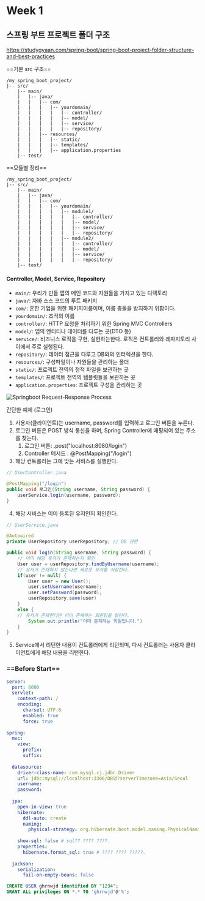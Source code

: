 # Week 1

## 스프링 부트 프로젝트 폴더 구조

https://studygyaan.com/spring-boot/spring-boot-project-folder-structure-and-best-practices

==기본 src 구조==
```
/my_spring_boot_project/
|-- src/
    |-- main/
    |   |-- java/
    |   |   |-- com/
    |   |   |   |-- yourdomain/
    |   |   |   |   |-- controller/
    |   |   |   |   |-- model/
    |   |   |   |   |-- service/
    |   |   |   |   |-- repository/
    |   |   |-- resources/
    |   |   |   |-- static/
    |   |   |   |-- templates/
    |   |   |   |-- application.properties
    |-- test/
```

==모듈별 정리==
```
/my_spring_boot_project/
|-- src/
    |-- main/
    |   |-- java/
    |   |   |-- com/
    |   |   |   |-- yourdomain/
    |   |   |   |   |-- module1/
    |   |   |   |   |   |-- controller/
    |   |   |   |   |   |-- model/
    |   |   |   |   |   |-- service/
    |   |   |   |   |   |-- repository/
    |   |   |   |   |-- module2/
    |   |   |   |   |   |-- controller/
    |   |   |   |   |   |-- model/
    |   |   |   |   |   |-- service/
    |   |   |   |   |   |-- repository/
    |-- test/
```

#### Controller, Model, Service, Repository
- `main/`: 우리가 만들 앱의 메인 코드와 자원들을 가지고 있는 디렉토리
- `java/`: 자바 소스 코드의 루트 패키지
- `com/`: 흔한 기업을 위한 패키지이름이며, 이름 충돌을 방지하기 위함이다.
- `yourdomain/`: 조직의 이름
- `controller/`: HTTP 요청을 처리하기 위한 Spring MVC Controllers
- `model/`: 앱의 엔티티나 데이터를 다루는 곳(DTO 등)
- `service/`: 비즈니스 로직을 구현, 실현하는한다. 로직은 컨트롤러와 레파지토리 사이에서 주로 실행된다.
- `repository/`: 데이터 접근을 다루고 DB와의 인터렉션을 한다.
- `resources/`: 구성파일이나 자원들을 관리하는 폴더
- `static/`: 프로젝트 전역의 정적 파일을 보관하는 곳
- `templates/`: 프로젝트 전역의 템플릿들을 보관하는 곳
- `application.properties`: 프로젝트 구성을 관리하는 곳

![Springboot Request-Response Process](https://miro.medium.com/v2/resize:fit:990/0*nTfiZCLU6Zga9ESH.png)

간단한 예제 (로그인)
1. 사용자(클라이언트)는 username, password를 입력하고 로그인 버튼을 누른다.
2. 로그인 버튼은 POST 방식 통신을 하며, Spring Controller에 매핑되어 있는 주소를 찾는다.
	1. 로그인 버튼: .post("localhost:8080/login")
	2. Controller 메서드 : @PostMapping("/login")
3. 해당 컨트롤러는 그에 맞는 서비스를 실행한다.
```java
// UserController.java

@PostMapping("/login")
public void 로그인(String username, String password) {
	userService.login(username, password);
}
```

4. 해당 서비스는 이미 등록된 유저인지 확인한다.
```java
// UserService.java

@Autowired
private UserRepository userRepository; // DB 관련

public void login(String username, String password) {
	// 이미 해당 유저가 존재하는지 확인
	User user = userRepository.findByUsername(username);
	// 유저가 존재하지 않는다면 새로운 유저를 저장한다.
	if(user != null) {
		User user = new User();
		user.setUsername(username);
		user.setPassword(password);
		userRepository.save(user)
	}
	else { 
	// 유저가 존재한다면 이미 존재하는 회원임을 알린다.
		System.out.println("이미 존재하는 회원입니다.")
	}	
}
```

5. Service에서 리턴한 내용이 컨트롤러에게 리턴되며, 다시 컨트롤러는 사용자 클라이언트에게 해당 내용을 리턴한다.





### ==Before Start==

```yml
server:  
  port: 8000  
  servlet:  
    context-path: /  
    encoding:  
      charset: UTF-8  
      enabled: true  
      force: true  
  
spring:  
  mvc:  
    view:  
      prefix:  
      suffix:  
  
  datasource:  
    driver-class-name: com.mysql.cj.jdbc.Driver  
    url: jdbc:mysql://localhost:3306/DB명?serverTimezone=Asia/Seoul 
    username:  
    password:  
  
  jpa:  
    open-in-view: true  
    hibernate:  
      ddl-auto: create  
      naming:  
        physical-strategy: org.hibernate.boot.model.naming.PhysicalNamingStrategyStandardImpl  
  
    show-sql: false # sql?? ???? ????.  
    properties:  
      hibernate.format_sql: true # ???? ???? ?????.  
  
  jackson:  
    serialization:  
      fail-on-empty-beans: false
```


```SQL
CREATE USER ghrnwjd identified BY "1234";
GRANT ALL privileges ON *.* TO 'ghrnwjd'@'%';
```